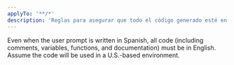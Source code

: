 ```yaml
---
applyTo: '**/*'
description: 'Reglas para asegurar que todo el código generado esté en inglés.'
---
```


Even when the user prompt is written in Spanish, all code (including comments, variables, functions, and documentation) must be in English. Assume the code will be used in a U.S.-based environment.
